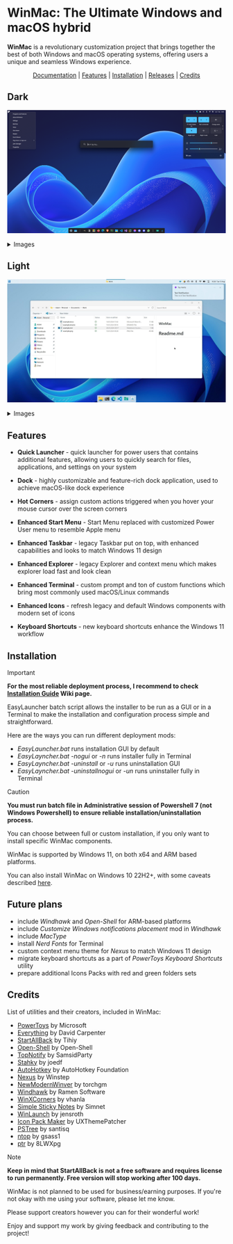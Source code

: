 # WinMac: The Ultimate Windows and macOS hybrid

**WinMac** is a revolutionary customization project that brings together the best of both Windows and macOS operating systems, offering users a unique and seamless Windows experience.

<p align="center">
    <a href="https://github.com/Asteski/WinMac/wiki/Home">Documentation</a> |
    <a href="#Features">Features</a> |
    <a href="#Installation">Installation</a> |
    <a href="https://github.com/Asteski/WinMac/releases/">Releases</a> |
    <a href="#Credits">Credits</a>
</p>

## Dark
![winmac_dark_01](https://raw.githubusercontent.com/Asteski/WinMac/main/img/winmac_dark_01.png)
</details>
<details>
    <summary>Images</summary>
    <img src="https://raw.githubusercontent.com/Asteski/WinMac/main/img/winmac_dark_02.png" alt="winmac_dark_02">
    <img src="https://raw.githubusercontent.com/Asteski/WinMac/main/img/winmac_dark_03.png" alt="winmac_dark_03">
    <img src="https://raw.githubusercontent.com/Asteski/WinMac/6cd141e3b5a5f01b583b23ff971e0d899cb27470/img/winmac_dark_04.png" alt="winmac_dark_04">
</details>

## Light

![winmac_light_01](https://raw.githubusercontent.com/Asteski/WinMac/main/img/winmac_light_01.jpg)
</details>
<details>
    <summary>Images</summary>
    <img src="https://raw.githubusercontent.com/Asteski/WinMac/main/img/winmac_light_02.png" alt="winmac_light_02">
    <img src="https://raw.githubusercontent.com/Asteski/WinMac/main/img/winmac_light_03.png" alt="winmac_light_03">
    <img src="https://raw.githubusercontent.com/Asteski/WinMac/main/img/winmac_light_04.png" alt="winmac_light_04">
</details>


## Features

- **Quick Launcher** - quick launcher for power users that contains additional features, allowing users to quickly search for files, applications, and settings on your system

- **Dock** - highly customizable and feature-rich dock application, used to achieve macOS-like dock experience

- **Hot Corners** - assign custom actions triggered when you hover your mouse cursor over the screen corners

- **Enhanced Start Menu** - Start Menu replaced with customized Power User menu to resemble Apple menu

- **Enhanced Taskbar** - legacy Taskbar put on top, with enhanced capabilities and looks to match Windows 11 design

- **Enhanced Explorer** - legacy Explorer and context menu which makes explorer load fast and look clean

- **Enhanced Terminal** - custom prompt and ton of custom functions which bring most commonly used macOS/Linux commands

- **Enhanced Icons** - refresh legacy and default Windows components with modern set of icons

- **Keyboard Shortcuts** - new keyboard shortcuts enhance the Windows 11 workflow

## Installation

> [!IMPORTANT]  
> **For the most reliable deployment process, I recommend to check [Installation Guide](https://github.com/Asteski/WinMac/wiki/Installation-Guide) Wiki page.**

EasyLauncher batch script allows the installer to be run as a GUI or in a Terminal to make the installation and configuration process simple and straightforward.

Here are the ways you can run different deployment mods:

- *EasyLauncher.bat* runs installation GUI by default
- *EasyLayncher.bat -nogui* or *-n* runs installer fully in Terminal
- *EasyLayncher.bat -uninstall* or *-u* runs uninstallation GUI
- *EasyLayncher.bat -uninstallnogui* or *-un* runs uninstaller fully in Terminal

> [!CAUTION]
> **You must run batch file in Administrative session of Powershell 7 (not Windows Powershell) to ensure reliable installation/uninstallation process.**

You can choose between full or custom installation, if you only want to install specific WinMac components.

WinMac is supported by Windows 11, on both x64 and ARM based platforms.

You can also install WinMac on Windows 10 22H2+, with some caveats described [here](https://github.com/Asteski/WinMac/wiki/Windows-10).

## Future plans

- include *Windhawk* and *Open-Shell* for ARM-based platforms 
- include *Customize Windows notifications placement* mod in *Windhawk*
- include *MacType*
- install *Nerd Fonts* for Terminal
- custom context menu theme for *Nexus* to match Windows 11 design
- migrate keyboard shortcuts as a part of *PowerToys Keyboard Shortcuts* utility
- prepare additional Icons Packs with red and green folders sets

## Credits

List of utilities and their creators, included in WinMac:

- [PowerToys](https://learn.microsoft.com/en-us/windows/powertoys/) by Microsoft
- [Everything](https://www.voidtools.com/) by David Carpenter
- [StartAllBack](https://www.startallback.com/) by Tihiy
- [Open-Shell](https://open-shell.github.io/Open-Shell-Menu/) by Open-Shell
- [TopNotify](https://github.com/SamsidParty/TopNotify) by SamsidParty
- [Stahky](https://github.com/joedf/stahky) by joedf
- [AutoHotkey](https://www.autohotkey.com/) by AutoHotkey Foundation
- [Nexus](https://www.winstep.net/nexus.asp) by Winstep
- [NewModernWinver](https://github.com/torchgm/NewModernWinver) by torchgm
- [Windhawk](https://github.com/ramensoftware/windhawk) by Ramen Software
- [WinXCorners](https://github.com/vhanla/winxcorners) by vhanla
- [Simple Sticky Notes](https://www.simplestickynotes.com/) by Simnet
- [WinLaunch](https://github.com/jensroth-git/WinLaunch) by jensroth
- [Icon Pack Maker](https://uxthemepatcher.com/icon-pack-maker/) by UXThemePatcher
- [PSTree](https://github.com/santisq/PSTree) by santisq
- [ntop](https://github.com/gsass1/NTop) by gsass1
- [ptr](https://github.com/8LWXpg/ptr) by 8LWXpg


> [!NOTE]
> **Keep in mind that StartAllBack is not a free software and requires license to run permanently. Free version will stop working after 100 days.**

WinMac is not planned to be used for business/earning purposes. If you're not okay with me using your software, please let me know.

Please support creators however you can for their wonderful work!

Enjoy and support my work by giving feedback and contributing to the project!